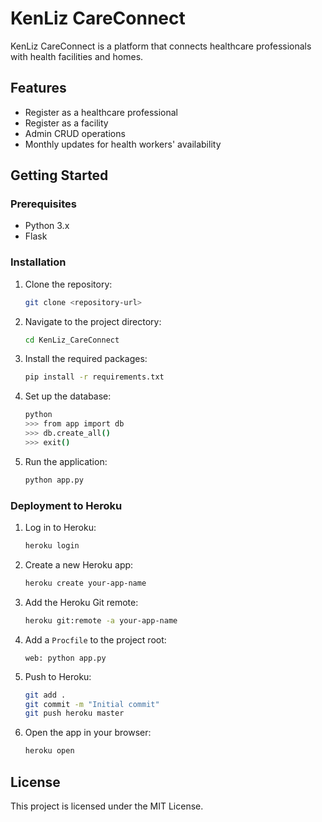 # KenLiz CareConnect

KenLiz CareConnect is a platform that connects healthcare professionals with health facilities and homes. 

## Features
- Register as a healthcare professional
- Register as a facility
- Admin CRUD operations
- Monthly updates for health workers' availability

## Getting Started

### Prerequisites
- Python 3.x
- Flask

### Installation
1. Clone the repository:
    ```sh
    git clone <repository-url>
    ```
2. Navigate to the project directory:
    ```sh
    cd KenLiz_CareConnect
    ```
3. Install the required packages:
    ```sh
    pip install -r requirements.txt
    ```
4. Set up the database:
    ```sh
    python
    >>> from app import db
    >>> db.create_all()
    >>> exit()
    ```
5. Run the application:
    ```sh
    python app.py
    ```

### Deployment to Heroku

1. Log in to Heroku:
    ```sh
    heroku login
    ```
2. Create a new Heroku app:
    ```sh
    heroku create your-app-name
    ```
3. Add the Heroku Git remote:
    ```sh
    heroku git:remote -a your-app-name
    ```
4. Add a `Procfile` to the project root:
    ```
    web: python app.py
    ```
5. Push to Heroku:
    ```sh
    git add .
    git commit -m "Initial commit"
    git push heroku master
    ```
6. Open the app in your browser:
    ```sh
    heroku open
    ```

## License
This project is licensed under the MIT License.
